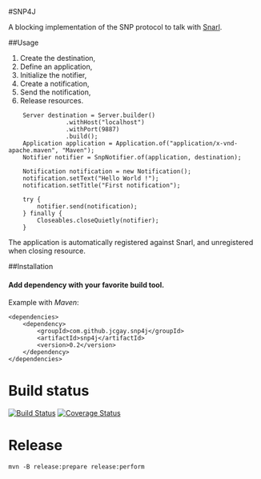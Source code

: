 #SNP4J

A blocking implementation of the SNP protocol to talk with [Snarl](http://snarl.fullphat.net/).

##Usage
1. Create the destination,
2. Define an application,
2. Initialize the notifier,
3. Create a notification,
4. Send the notification,
5. Release resources.

```	
	Server destination = Server.builder()
                .withHost("localhost")
                .withPort(9887)
                .build();
	Application application = Application.of("application/x-vnd-apache.maven", "Maven");
	Notifier notifier = SnpNotifier.of(application, destination);
	
	Notification notification = new Notification();
	notification.setText("Hello World !");
	notification.setTitle("First notification");
	
	try {
    	notifier.send(notification);
    } finally {
        Closeables.closeQuietly(notifier);
    }
```

The application is automatically registered against Snarl, and unregistered when closing resource.

##Installation

#### Add dependency with your favorite build tool.

Example with *Maven*:

    <dependencies>
        <dependency>
            <groupId>com.github.jcgay.snp4j</groupId>
            <artifactId>snp4j</artifactId>
            <version>0.2</version>
        </dependency>
    </dependencies>

# Build status

[![Build Status](https://travis-ci.org/jcgay/snp4j.svg?branch=master)](https://travis-ci.org/jcgay/snp4j)
[![Coverage Status](https://coveralls.io/repos/jcgay/snp4j/badge.svg?branch=master&service=github)](https://coveralls.io/github/jcgay/snp4j?branch=master)

# Release

    mvn -B release:prepare release:perform

